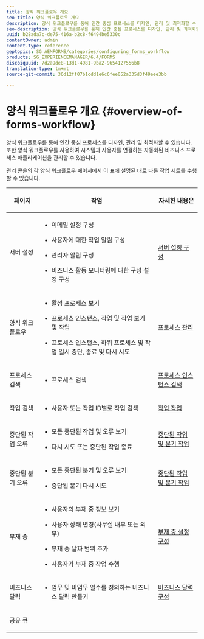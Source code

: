 ```yaml
---
title: 양식 워크플로우 개요
seo-title: 양식 워크플로우 개요
description: 양식 워크플로우를 통해 인간 중심 프로세스를 디자인, 관리 및 최적화할 수 있습니다. 또한 양식 워크플로우를 사용하여 시스템과 사용자를 연결하는 자동화된 비즈니스 프로세스 애플리케이션을 관리할 수 있습니다.
seo-description: 양식 워크플로우를 통해 인간 중심 프로세스를 디자인, 관리 및 최적화할 수 있습니다. 또한 양식 워크플로우를 사용하여 시스템과 사용자를 연결하는 자동화된 비즈니스 프로세스 애플리케이션을 관리할 수 있습니다.
uuid: b28ada7c-de75-416a-b2c8-f6494be5330c
contentOwner: admin
content-type: reference
geptopics: SG_AEMFORMS/categories/configuring_forms_workflow
products: SG_EXPERIENCEMANAGER/6.4/FORMS
discoiquuid: 7d2a9de8-13d1-4981-9ba2-9654127556b8
translation-type: tm+mt
source-git-commit: 36d12ff07b1cdd1e6c6fee052a335d3f49eee3bb

---
```



# 양식 워크플로우 개요 {#overview-of-forms-workflow}

양식 워크플로우를 통해 인간 중심 프로세스를 디자인, 관리 및 최적화할 수 있습니다. 또한 양식 워크플로우를 사용하여 시스템과 사용자를 연결하는 자동화된 비즈니스 프로세스 애플리케이션을 관리할 수 있습니다.

관리 콘솔의 각 양식 워크플로우 페이지에서 이 표에 설명된 대로 다른 작업 세트를 수행할 수 있습니다.

<table>
 <thead>
  <tr>
   <th><p>페이지</p></th> 
   <th><p>작업</p></th> 
   <th><p>자세한 내용은</p></th> 
  </tr> 
 </thead> 
 <tbody>
  <tr>
   <td><p>서버 설정</p></td> 
   <td>
    <ul>
     <li><p>이메일 설정 구성</p></li>
     <li><p>사용자에 대한 작업 알림 구성</p></li>
     <li><p>관리자 알림 구성</p></li>
     <li><p>비즈니스 활동 모니터링에 대한 구성 설정 구성 </p></li>
    </ul></td> 
   <td><p><a href="/help/forms/using/admin-help/configuring-server-settings.md#configuring-server-settings">서버 설정 구성</a></p></td> 
  </tr> 
  <tr>
   <td><p>양식 워크플로우</p></td> 
   <td>
    <ul>
     <li><p>활성 프로세스 보기</p></li>
     <li><p>프로세스 인스턴스, 작업 및 작업 보기 및 작업</p></li>
     <li><p>프로세스 인스턴스, 하위 프로세스 및 작업 일시 중단, 종료 및 다시 시도</p></li>
    </ul></td> 
   <td><p><a href="/help/forms/using/admin-help/processes.md#managing-processes">프로세스 관리</a></p></td> 
  </tr> 
  <tr>
   <td><p>프로세스 검색</p></td> 
   <td>
    <ul>
     <li><p>프로세스 검색</p></li>
    </ul></td> 
   <td><p><a href="/help/forms/using/admin-help/searching-process-instances.md#searching-for-process-instances">프로세스 인스턴스 검색</a></p></td> 
  </tr> 
  <tr>
   <td><p>작업 검색</p></td> 
   <td>
    <ul>
     <li><p>사용자 또는 작업 ID별로 작업 검색</p></li>
    </ul></td> 
   <td><p><a href="/help/forms/using/admin-help/tasks.md#working-with-tasks">작업 작업</a></p></td> 
  </tr> 
  <tr>
   <td><p>중단된 작업 오류</p></td> 
   <td>
    <ul>
     <li><p>모든 중단된 작업 및 오류 보기</p></li>
     <li><p>다시 시도 또는 중단된 작업 종료</p></li>
    </ul></td> 
   <td><p><a href="/help/forms/using/admin-help/stalled-operations-branches.md#working-with-stalled-operations-and-branches">중단된 작업 및 분기 작업</a></p></td> 
  </tr> 
  <tr>
   <td><p>중단된 분기 오류</p></td> 
   <td>
    <ul>
     <li><p>모든 중단된 분기 및 오류 보기</p></li>
     <li><p>중단된 분기 다시 시도</p></li>
    </ul></td> 
   <td><p><a href="/help/forms/using/admin-help/stalled-operations-branches.md#working-with-stalled-operations-and-branches">중단된 작업 및 분기 작업</a></p></td> 
  </tr> 
  <tr>
   <td><p>부재 중</p></td> 
   <td>
    <ul>
     <li><p>사용자의 부재 중 정보 보기</p></li>
     <li><p>사용자 상태 변경(사무실 내부 또는 외부)</p></li>
     <li><p>부재 중 날짜 범위 추가 </p></li>
     <li><p>사용자가 부재 중 작업 수행</p></li>
    </ul></td> 
   <td><p><a href="/help/forms/using/admin-help/configuring-out-office-settings.md#configuring-out-of-office-settings">부재 중 설정 구성</a></p></td> 
  </tr> 
  <tr>
   <td><p>비즈니스 달력</p></td> 
   <td>
    <ul>
     <li><p>업무 및 비업무 일수를 정의하는 비즈니스 달력 만들기</p></li>
    </ul></td> 
   <td><p><a href="/help/forms/using/admin-help/configuring-business-calendars.md#configuring-business-calendars">비즈니스 달력 구성</a></p></td> 
  </tr> 
  <tr>
   <td><p>공유 큐</p></td> 
   <td><p></p></td> 
   <td><p></p></td> 
  </tr> 
 </tbody> 
</table>

